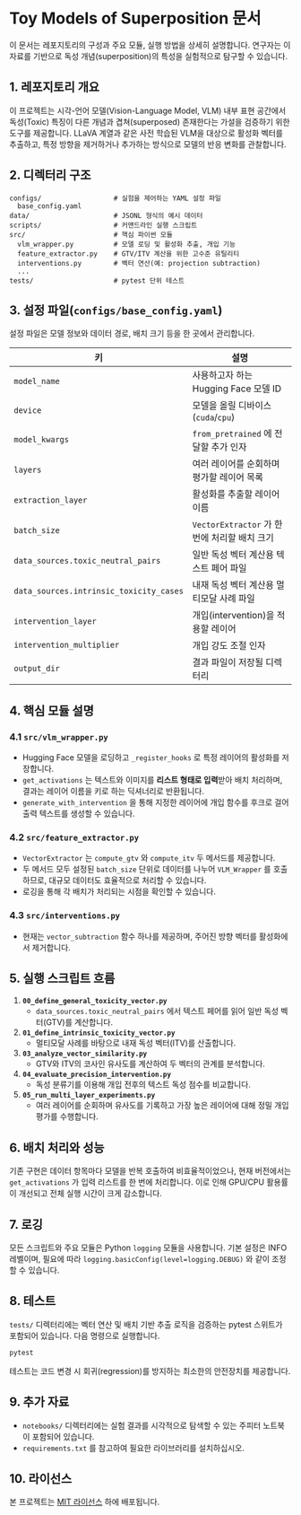 # Toy Models of Superposition 문서

이 문서는 레포지토리의 구성과 주요 모듈, 실행 방법을 상세히 설명합니다. 연구자는 이 자료를 기반으로 독성 개념(superposition)의 특성을 실험적으로 탐구할 수 있습니다.

## 1. 레포지토리 개요

이 프로젝트는 시각-언어 모델(Vision-Language Model, VLM) 내부 표현 공간에서 독성(Toxic) 특징이 다른 개념과 겹쳐(superposed) 존재한다는 가설을 검증하기 위한 도구를 제공합니다. LLaVA 계열과 같은 사전 학습된 VLM을 대상으로 활성화 벡터를 추출하고, 특정 방향을 제거하거나 추가하는 방식으로 모델의 반응 변화를 관찰합니다.

## 2. 디렉터리 구조

```
configs/                  # 실험을 제어하는 YAML 설정 파일
  base_config.yaml
data/                     # JSONL 형식의 예시 데이터
scripts/                  # 커맨드라인 실행 스크립트
src/                      # 핵심 파이썬 모듈
  vlm_wrapper.py          # 모델 로딩 및 활성화 추출, 개입 기능
  feature_extractor.py    # GTV/ITV 계산을 위한 고수준 유틸리티
  interventions.py        # 벡터 연산(예: projection subtraction)
  ...
tests/                    # pytest 단위 테스트
```

## 3. 설정 파일(`configs/base_config.yaml`)

설정 파일은 모델 정보와 데이터 경로, 배치 크기 등을 한 곳에서 관리합니다.

| 키 | 설명 |
|----|------|
| `model_name` | 사용하고자 하는 Hugging Face 모델 ID |
| `device` | 모델을 올릴 디바이스 (`cuda`/`cpu`) |
| `model_kwargs` | `from_pretrained` 에 전달할 추가 인자 |
| `layers` | 여러 레이어를 순회하며 평가할 레이어 목록 |
| `extraction_layer` | 활성화를 추출할 레이어 이름 |
| `batch_size` | `VectorExtractor` 가 한 번에 처리할 배치 크기 |
| `data_sources.toxic_neutral_pairs` | 일반 독성 벡터 계산용 텍스트 페어 파일 |
| `data_sources.intrinsic_toxicity_cases` | 내재 독성 벡터 계산용 멀티모달 사례 파일 |
| `intervention_layer` | 개입(intervention)을 적용할 레이어 |
| `intervention_multiplier` | 개입 강도 조절 인자 |
| `output_dir` | 결과 파일이 저장될 디렉터리 |

## 4. 핵심 모듈 설명

### 4.1 `src/vlm_wrapper.py`
- Hugging Face 모델을 로딩하고 `_register_hooks` 로 특정 레이어의 활성화를 저장합니다.
- `get_activations` 는 텍스트와 이미지를 **리스트 형태로 입력**받아 배치 처리하며, 결과는 레이어 이름을 키로 하는 딕셔너리로 반환됩니다.
- `generate_with_intervention` 을 통해 지정한 레이어에 개입 함수를 후크로 걸어 출력 텍스트를 생성할 수 있습니다.

### 4.2 `src/feature_extractor.py`
- `VectorExtractor` 는 `compute_gtv` 와 `compute_itv` 두 메서드를 제공합니다.
- 두 메서드 모두 설정된 `batch_size` 단위로 데이터를 나누어 `VLM_Wrapper` 를 호출하므로, 대규모 데이터도 효율적으로 처리할 수 있습니다.
- 로깅을 통해 각 배치가 처리되는 시점을 확인할 수 있습니다.

### 4.3 `src/interventions.py`
- 현재는 `vector_subtraction` 함수 하나를 제공하며, 주어진 방향 벡터를 활성화에서 제거합니다.

## 5. 실행 스크립트 흐름

1. **`00_define_general_toxicity_vector.py`**
   - `data_sources.toxic_neutral_pairs` 에서 텍스트 페어를 읽어 일반 독성 벡터(GTV)를 계산합니다.
2. **`01_define_intrinsic_toxicity_vector.py`**
   - 멀티모달 사례를 바탕으로 내재 독성 벡터(ITV)를 산출합니다.
3. **`03_analyze_vector_similarity.py`**
   - GTV와 ITV의 코사인 유사도를 계산하여 두 벡터의 관계를 분석합니다.
4. **`04_evaluate_precision_intervention.py`**
   - 독성 분류기를 이용해 개입 전후의 텍스트 독성 점수를 비교합니다.
5. **`05_run_multi_layer_experiments.py`**
   - 여러 레이어를 순회하며 유사도를 기록하고 가장 높은 레이어에 대해 정밀 개입 평가를 수행합니다.

## 6. 배치 처리와 성능

기존 구현은 데이터 항목마다 모델을 반복 호출하여 비효율적이었으나, 현재 버전에서는 `get_activations` 가 입력 리스트를 한 번에 처리합니다. 이로 인해 GPU/CPU 활용률이 개선되고 전체 실행 시간이 크게 감소합니다.

## 7. 로깅

모든 스크립트와 주요 모듈은 Python `logging` 모듈을 사용합니다. 기본 설정은 INFO 레벨이며, 필요에 따라 `logging.basicConfig(level=logging.DEBUG)` 와 같이 조정할 수 있습니다.

## 8. 테스트

`tests/` 디렉터리에는 벡터 연산 및 배치 기반 추출 로직을 검증하는 pytest 스위트가 포함되어 있습니다. 다음 명령으로 실행합니다.

```bash
pytest
```

테스트는 코드 변경 시 회귀(regression)를 방지하는 최소한의 안전장치를 제공합니다.

## 9. 추가 자료

- `notebooks/` 디렉터리에는 실험 결과를 시각적으로 탐색할 수 있는 주피터 노트북이 포함되어 있습니다.
- `requirements.txt` 를 참고하여 필요한 라이브러리를 설치하십시오.

## 10. 라이선스

본 프로젝트는 [MIT 라이선스](../LICENSE) 하에 배포됩니다.

